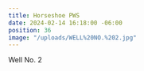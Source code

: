 ```yaml
---
title: Horseshoe PWS
date: 2024-02-14 16:18:00 -06:00
position: 36
image: "/uploads/WELL%20NO.%202.jpg"
---
```


Well No. 2